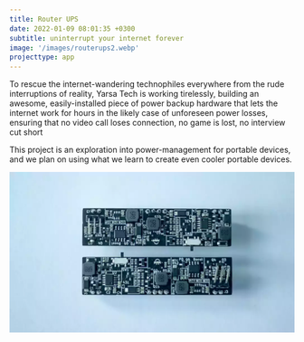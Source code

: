 ```yaml
---
title: Router UPS
date: 2022-01-09 08:01:35 +0300
subtitle: uninterrupt your internet forever
image: '/images/routerups2.webp'
projecttype: app
---
```


To rescue the internet-wandering technophiles everywhere from the rude interruptions of reality, Yarsa Tech is working tirelessly, building an awesome, easily-installed piece of power backup hardware that lets the internet work for hours in the likely case of unforeseen power losses, ensuring that no video call loses connection, no game is lost, no interview cut short

This project is an exploration into power-management for portable devices, and we
plan on using what we learn to create even cooler portable devices.

![routerups](/images/routerups.webp)
